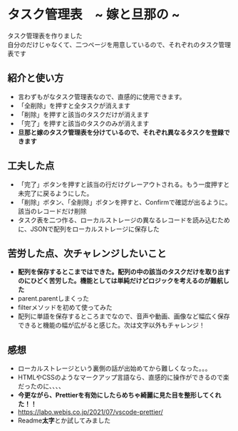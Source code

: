 # タスク管理表　~ 嫁と旦那の ~
タスク管理表を作りました<br>
自分のだけじゃなくて、二つページを用意しているので、それぞれのタスク管理表です

## 紹介と使い方
- 言わずもがなタスク管理表なので、直感的に使用できます。
- 「全削除」を押すと全タスクが消えます
- 「削除」を押すと該当のタスクだけが消えます
- 「完了」を押すと該当のタスクのみが消えます
- **旦那と嫁のタスク管理表を分けているので、それぞれ異なるタスクを登録できます**

## 工夫した点
- 「完了」ボタンを押すと該当の行だけグレーアウトされる。もう一度押すと未完了に戻るようにした。
- 「削除」ボタン、「全削除」ボタンを押すと、Confirmで確認が出るように。該当のレコードだけ削除
- タスク表を二つ作る、ローカルストレージの異なるレコードを読み込むために、JSONで配列をローカルストレージに保存した

## 苦労した点、次チャレンジしたいこと
- **配列を保存するとこまではできた。配列の中の該当のタスクだけを取り出すのにひどく苦労した。機能としては単純だけどロジックを考えるのが難航した**
- parent.parentしまくった
- filterメソッドを初めて使ってみた
- 配列に単語を保存するところまでなので、音声や動画、画像など幅広く保存できると機能の幅が広がると感じた。次は文字以外もチャレンジ！

## 感想
- ローカルストレージという裏側の話が出始めてから難しくなった。。。
- HTMLやCSSのようなマークアップ言語なら、直感的に操作ができるので楽だったのに、、、、
- **今更ながら、Prettierを有効にしたらめちゃ綺麗に見た目を整形してくれた！！**
- https://labo.webis.co.jp/2021/07/vscode-prettier/
- Readme**太字**とか試してみました
